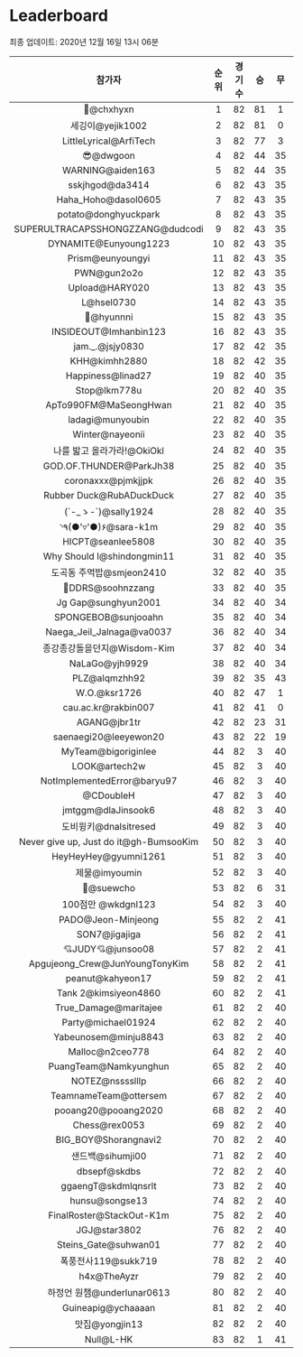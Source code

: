 # Leaderboard
최종 업데이트: 2020년 12월 16일 13시 06분




| 참가자 | 순위 | 경기수 | 승 | 무 | 패 | 승점 |
|:---:|:---:|:---:|:---:|:---:|:---:|:---:|
| 👑@chxhyxn | 1 | 82 | 81 | 1 | 0 | 244 |
| 세깅이@yejik1002 | 2 | 82 | 81 | 0 | 1 | 243 |
| LittleLyrical@ArfiTech | 3 | 82 | 77 | 3 | 2 | 234 |
| 😎@dwgoon | 4 | 82 | 44 | 35 | 3 | 167 |
| WARNING@aiden163 | 5 | 82 | 44 | 35 | 3 | 167 |
| sskjhgod@da3414 | 6 | 82 | 43 | 35 | 4 | 164 |
| Haha_Hoho@dasol0605 | 7 | 82 | 43 | 35 | 4 | 164 |
| potato@donghyuckpark | 8 | 82 | 43 | 35 | 4 | 164 |
| SUPERULTRACAPSSHONGZZANG@dudcodi | 9 | 82 | 43 | 35 | 4 | 164 |
| DYNAMITE@Eunyoung1223 | 10 | 82 | 43 | 35 | 4 | 164 |
| Prism@eunyoungyi | 11 | 82 | 43 | 35 | 4 | 164 |
| PWN@gun2o2o | 12 | 82 | 43 | 35 | 4 | 164 |
| Upload@HARY020 | 13 | 82 | 43 | 35 | 4 | 164 |
| L@hsel0730 | 14 | 82 | 43 | 35 | 4 | 164 |
| 🐻@hyunnni | 15 | 82 | 43 | 35 | 4 | 164 |
| INSIDEOUT@Imhanbin123 | 16 | 82 | 43 | 35 | 4 | 164 |
| jam._.@jsjy0830 | 17 | 82 | 42 | 35 | 5 | 161 |
| KHH@kimhh2880 | 18 | 82 | 42 | 35 | 5 | 161 |
| Happiness@linad27 | 19 | 82 | 40 | 35 | 7 | 155 |
| Stop@lkm778u | 20 | 82 | 40 | 35 | 7 | 155 |
| ApTo990FM@MaSeongHwan | 21 | 82 | 40 | 35 | 7 | 155 |
| ladagi@munyoubin | 22 | 82 | 40 | 35 | 7 | 155 |
| Winter@nayeonii | 23 | 82 | 40 | 35 | 7 | 155 |
| 나를 밟고 올라가라!@OkiOkl | 24 | 82 | 40 | 35 | 7 | 155 |
| GOD.OF.THUNDER@ParkJh38 | 25 | 82 | 40 | 35 | 7 | 155 |
| coronaxxx@pjmkjjpk | 26 | 82 | 40 | 35 | 7 | 155 |
| Rubber Duck@RubADuckDuck | 27 | 82 | 40 | 35 | 7 | 155 |
| (´-_ゝ-`)@sally1924 | 28 | 82 | 40 | 35 | 7 | 155 |
| ◝٩(●'▿'●)۶@sara-k1m | 29 | 82 | 40 | 35 | 7 | 155 |
| HICPT@seanlee5808 | 30 | 82 | 40 | 35 | 7 | 155 |
| Why Should I@shindongmin11 | 31 | 82 | 40 | 35 | 7 | 155 |
| 도곡동 주먹밥@smjeon2410 | 32 | 82 | 40 | 35 | 7 | 155 |
| 💫DDRS@soohnzzang | 33 | 82 | 40 | 35 | 7 | 155 |
| Jg Gap@sunghyun2001 | 34 | 82 | 40 | 34 | 8 | 154 |
| SPONGEBOB@sunjooahn | 35 | 82 | 40 | 34 | 8 | 154 |
| Naega_Jeil_Jalnaga@va0037 | 36 | 82 | 40 | 34 | 8 | 154 |
| 종강종강돌을던지@Wisdom-Kim | 37 | 82 | 40 | 34 | 8 | 154 |
| NaLaGo@yjh9929 | 38 | 82 | 40 | 34 | 8 | 154 |
| PLZ@alqmzhh92 | 39 | 82 | 35 | 43 | 4 | 148 |
| W.O.@ksr1726 | 40 | 82 | 47 | 1 | 34 | 142 |
| cau.ac.kr@rakbin007 | 41 | 82 | 41 | 0 | 41 | 123 |
| AGANG@jbr1tr | 42 | 82 | 23 | 31 | 28 | 100 |
| saenaegi20@leeyewon20 | 43 | 82 | 22 | 19 | 41 | 85 |
| MyTeam@bigoriginlee | 44 | 82 | 3 | 40 | 39 | 49 |
| LOOK@artech2w | 45 | 82 | 3 | 40 | 39 | 49 |
| NotImplementedError@baryu97 | 46 | 82 | 3 | 40 | 39 | 49 |
| @CDoubleH | 47 | 82 | 3 | 40 | 39 | 49 |
| jmtggm@dlaJinsook6 | 48 | 82 | 3 | 40 | 39 | 49 |
| 도비윙키@dnalsitresed | 49 | 82 | 3 | 40 | 39 | 49 |
| Never give up, Just do it@gh-BumsooKim | 50 | 82 | 3 | 40 | 39 | 49 |
| HeyHeyHey@gyumni1261 | 51 | 82 | 3 | 40 | 39 | 49 |
| 제물@imyoumin | 52 | 82 | 3 | 40 | 39 | 49 |
| 👏@suewcho | 53 | 82 | 6 | 31 | 45 | 49 |
| 100점만 @wkdgnl123 | 54 | 82 | 3 | 40 | 39 | 49 |
| PADO@Jeon-Minjeong | 55 | 82 | 2 | 41 | 39 | 47 |
| SON7@jigajiga | 56 | 82 | 2 | 41 | 39 | 47 |
| 💘JUDY💘@junsoo08 | 57 | 82 | 2 | 41 | 39 | 47 |
| Apgujeong_Crew@JunYoungTonyKim | 58 | 82 | 2 | 41 | 39 | 47 |
| peanut@kahyeon17 | 59 | 82 | 2 | 41 | 39 | 47 |
| Tank 2@kimsiyeon4860 | 60 | 82 | 2 | 41 | 39 | 47 |
| True_Damage@maritajee | 61 | 82 | 2 | 40 | 40 | 46 |
| Party@michael01924 | 62 | 82 | 2 | 40 | 40 | 46 |
| Yabeunosem@minju8843 | 63 | 82 | 2 | 40 | 40 | 46 |
| Malloc@n2ceo778 | 64 | 82 | 2 | 40 | 40 | 46 |
| PuangTeam@Namkyunghun | 65 | 82 | 2 | 40 | 40 | 46 |
| NOTEZ@nsssslllp | 66 | 82 | 2 | 40 | 40 | 46 |
| TeamnameTeam@ottersem | 67 | 82 | 2 | 40 | 40 | 46 |
| pooang20@pooang2020 | 68 | 82 | 2 | 40 | 40 | 46 |
| Chess@rex0053 | 69 | 82 | 2 | 40 | 40 | 46 |
| BIG_BOY@Shorangnavi2 | 70 | 82 | 2 | 40 | 40 | 46 |
| 샌드백@sihumji00 | 71 | 82 | 2 | 40 | 40 | 46 |
| dbsepf@skdbs | 72 | 82 | 2 | 40 | 40 | 46 |
| ggaengT@skdmlqnsrlt | 73 | 82 | 2 | 40 | 40 | 46 |
| hunsu@songse13 | 74 | 82 | 2 | 40 | 40 | 46 |
| FinalRoster@StackOut-K1m | 75 | 82 | 2 | 40 | 40 | 46 |
| JGJ@star3802 | 76 | 82 | 2 | 40 | 40 | 46 |
| Steins_Gate@suhwan01 | 77 | 82 | 2 | 40 | 40 | 46 |
| 폭풍전사119@sukk719 | 78 | 82 | 2 | 40 | 40 | 46 |
| h4x@TheAyzr | 79 | 82 | 2 | 40 | 40 | 46 |
| 하정언 원챔@underlunar0613 | 80 | 82 | 2 | 40 | 40 | 46 |
| Guineapig@ychaaaan | 81 | 82 | 2 | 40 | 40 | 46 |
| 맛집@yongjin13 | 82 | 82 | 2 | 40 | 40 | 46 |
| Null@L-HK | 83 | 82 | 1 | 41 | 40 | 44 |